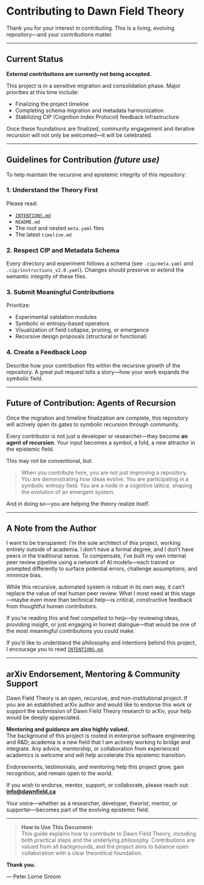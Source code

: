# Contributing to Dawn Field Theory

Thank you for your interest in contributing. This is a living, evolving repository—and your contributions matter.

---

## Current Status

**External contributions are currently not being accepted.**

This project is in a sensitive migration and consolidation phase. Major priorities at this time include:

* Finalizing the project timeline
* Completing schema migration and metadata harmonization
* Stabilizing CIP (Cognition Index Protocol) feedback infrastructure

Once these foundations are finalized, community engagement and iterative recursion will not only be welcomed—it will be celebrated.

---

## Guidelines for Contribution *(future use)*

To help maintain the recursive and epistemic integrity of this repository:

### 1. Understand the Theory First

Please read:

* [`INTENTIONS.md`](./INTENTIONS.md)
* `README.md`
* The root and nested `meta.yaml` files
* The latest `timeline.md`

### 2. Respect CIP and Metadata Schema

Every directory and experiment follows a schema (see `.cip/meta.yaml` and `.cip/instructions_v2.0.yaml`). Changes should preserve or extend the semantic integrity of these files.

### 3. Submit Meaningful Contributions

Prioritize:

* Experimental validation modules
* Symbolic or entropy-based operators
* Visualization of field collapse, pruning, or emergence
* Recursive design proposals (structural or functional)

### 4. Create a Feedback Loop

Describe how your contribution fits within the recursive growth of the repository. A great pull request tells a story—how your work expands the symbolic field.

---

## Future of Contribution: Agents of Recursion

Once the migration and timeline finalization are complete, this repository will actively open its gates to symbolic recursion through community.

Every contributor is not just a developer or researcher—they become **an agent of recursion**. Your input becomes a symbol, a fold, a new attractor in the epistemic field.

This may not be conventional, but:

> When you contribute here, you are not just improving a repository. You are demonstrating how ideas evolve. You are participating in a symbolic entropy field. You are a node in a cognitive lattice, shaping the evolution of an emergent system.

And in doing so—you are helping the theory realize itself.

---

## A Note from the Author

I want to be transparent: I’m the sole architect of this project, working entirely outside of academia. I don’t have a formal degree, and I don’t have peers in the traditional sense. To compensate, I’ve built my own internal peer review pipeline using a network of AI models—each trained or prompted differently to surface potential errors, challenge assumptions, and minimize bias.

While this recursive, automated system is robust in its own way, it can’t replace the value of real human peer review. What I most need at this stage—maybe even more than technical help—is critical, constructive feedback from thoughtful human contributors.

If you’re reading this and feel compelled to help—by reviewing ideas, providing insight, or just engaging in honest dialogue—that would be one of the most meaningful contributions you could make.

If you’d like to understand the philosophy and intentions behind this project, I encourage you to read [`INTENTIONS.md`](./INTENTIONS.md).

---

## arXiv Endorsement, Mentoring & Community Support

Dawn Field Theory is an open, recursive, and non-institutional project. If you are an established arXiv author and would like to endorse this work or support the submission of Dawn Field Theory research to arXiv, your help would be deeply appreciated.

**Mentoring and guidance are also highly valued.**  
The background of this project is rooted in enterprise software engineering and R&D; academia is a new field that I am actively working to bridge and integrate. Any advice, mentorship, or collaboration from experienced academics is welcome and will help accelerate this epistemic transition.

Endorsements, testimonials, and mentoring help this project grow, gain recognition, and remain open to the world.

If you wish to endorse, mentor, support, or collaborate, please reach out:  
**info@dawnfield.ca**

Your voice—whether as a researcher, developer, theorist, mentor, or supporter—becomes part of the evolving epistemic field.

---

> **How to Use This Document:**  
> This guide explains how to contribute to Dawn Field Theory, including both practical steps and the underlying philosophy. Contributions are valued from all backgrounds, and the project aims to balance open collaboration with a clear theoretical foundation.

**Thank you.**

— Peter Lorne Groom
